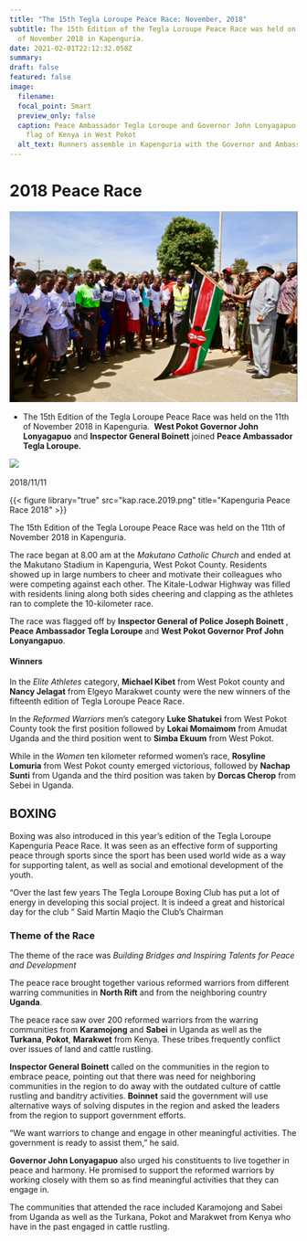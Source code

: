 ```yaml
---
title: "The 15th Tegla Loroupe Peace Race: November, 2018"
subtitle: The 15th Edition of the Tegla Loroupe Peace Race was held on the 11th
  of November 2018 in Kapenguria.
date: 2021-02-01T22:12:32.058Z
summary: 
draft: false
featured: false
image:
  filename: 
  focal_point: Smart
  preview_only: false
  caption: Peace Ambassador Tegla Loroupe and Governor John Lonyagapuo raise the
    flag of Kenya in West Pokot
  alt_text: Runners assemble in Kapenguria with the Governor and Ambassador Tegla Loroupe
---
```

# 2018 Peace Race

![](kap.race.2019.png)
- The 15th Edition of the Tegla Loroupe Peace Race was held on the 11th
  of November 2018 in Kapenguria.  **West Pokot Governor John Lonyagapuo** and
  **Inspector General Boinett** joined **Peace Ambassador Tegla Loroupe.**

![](https://web.archive.org/web/20200812031858im_/http://teglapeacefoundation.org/wp-content/uploads/2018/11/UntitledYY8.png)

2018/11/11

{{< figure library="true" src="kap.race.2019.png" title="Kapenguria Peace Race 2018" >}}

The 15th Edition of the Tegla Loroupe Peace Race was held on the 11th of November 2018 in Kapenguria.  

The race began at 8.00 am at the *Makutano Catholic Church* and ended at the Makutano Stadium in Kapenguria, West Pokot County. Residents showed up in large numbers to cheer and motivate their colleagues who were competing against each other. The Kitale-Lodwar Highway was filled with residents lining along both sides cheering and clapping as the athletes ran to complete the 10-kilometer race.  

The race was flagged off by **Inspector General of Police Joseph Boinett** , **Peace Ambassador Tegla Loroupe** and **West Pokot Governor Prof John Lonyangapuo**.

#### Winners

In the *Elite Athletes* category, **Michael Kibet** from West Pokot county and **Nancy Jelagat** from Elgeyo Marakwet county were the new winners of the fifteenth edition of Tegla Loroupe Peace Race. 

In the *Reformed Warriors* men’s category **Luke Shatukei** from West Pokot County took the first position followed by **Lokai Momaimom** from Amudat Uganda and the third position went to **Simba Ekuum** from West Pokot.

While in the *Women* ten kilometer reformed women’s race, **Rosyline Lomuria** from West Pokot county emerged victorious, followed by **Nachap Sunti** from Uganda and the third position was taken by **Dorcas Cherop** from Sebei in Uganda.

## BOXING 

Boxing was also introduced in this year’s edition of the Tegla Loroupe Kapenguria Peace Race. It was seen as an effective form of supporting peace through sports since the sport has been used world wide as a way for supporting talent, as well as social and emotional development of the youth. 

“Over the last few years The Tegla Loroupe Boxing Club has put a lot of energy in developing this social project. It is indeed a great and historical day for the club ” Said Martin Maqio the Club’s Chairman

### Theme of the Race

The theme of the race was *Building Bridges and Inspiring Talents for Peace and Development*

The peace race brought together various reformed warriors from different warring communities in **North Rift** and from the neighboring country **Uganda**.

The peace race saw over 200 reformed warriors from the warring communities from **Karamojong** and **Sabei** in Uganda as well as the **Turkana**, **Pokot**, **Marakwet** from Kenya. These tribes frequently conflict over issues of land and cattle rustling.

**Inspector General Boinett** called on the communities in the region to embrace peace, pointing out that there was need for neighboring communities in the region to do away with the outdated culture of cattle rustling and banditry activities. **Boinnet** said the government will use alternative ways of solving disputes in the region and asked the leaders from the region to support government efforts.

“We want warriors to change and engage in other meaningful activities. The government is ready to assist them,” he said.

**Governor John Lonyagapuo** also urged his constituents to live together in peace and harmony. He promised to support the reformed warriors by working closely with them so as find meaningful activities that they can engage in. 

The communities that attended the race included Karamojong and Sabei from Uganda as well as the Turkana, Pokot and Marakwet from Kenya who have in the past engaged in cattle rustling.[](https://web.archive.org/web/20181118155913/http://teglapeacefoundation.org/2018/11/15/733/)

[](https://web.archive.org/web/20181118155913/http://teglapeacefoundation.org/2018/11/15/733/)